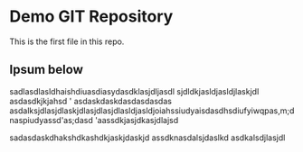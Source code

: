 # Demo GIT Repository

This is the first file in this repo.

## Ipsum below

sadlasdlasldhaishdiuasdiasydasdklasjdljasdl	sjdldkjasldjasldjlaskjdl	
asdasdkjkjahsd
'	asdaskdaskdasdasdasdas
asdalksjdlasjdlaskjdlasjdlasjdlasldjasldjoiahssiudyaisdasdhsdiufyiwqpas,m;dnaspiudyassd'as;dasd
'aassdkjasjdkasjdlajsd

sadasdaskdhakshdkashdkjaskjdaskjd
assdknasdalsjdaslkd
asdkalsdjlasjdl